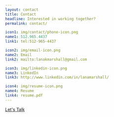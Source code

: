 ```yaml
---
layout: contact
title: Contact
headline: Interested in working together?
permalink: contact/

icon1: img/contact/phone-icon.png
name1: 512.965.4437
link1: tel:512-965-4437

icon2: img/email-icon.png
name2: Email
link2: mailto:lanakmarshall@gmail.com

icon3: img/linkedin-icon.png
name3: LinkedIn
link3: http://www.linkedin.com/in/lanamarshall/

icon4: img/resume-icon.png
name4: Resume
link4: resume.pdf
---
```


<a href="mailto:lanakmarshall@gmail.com">Let's Talk</a>